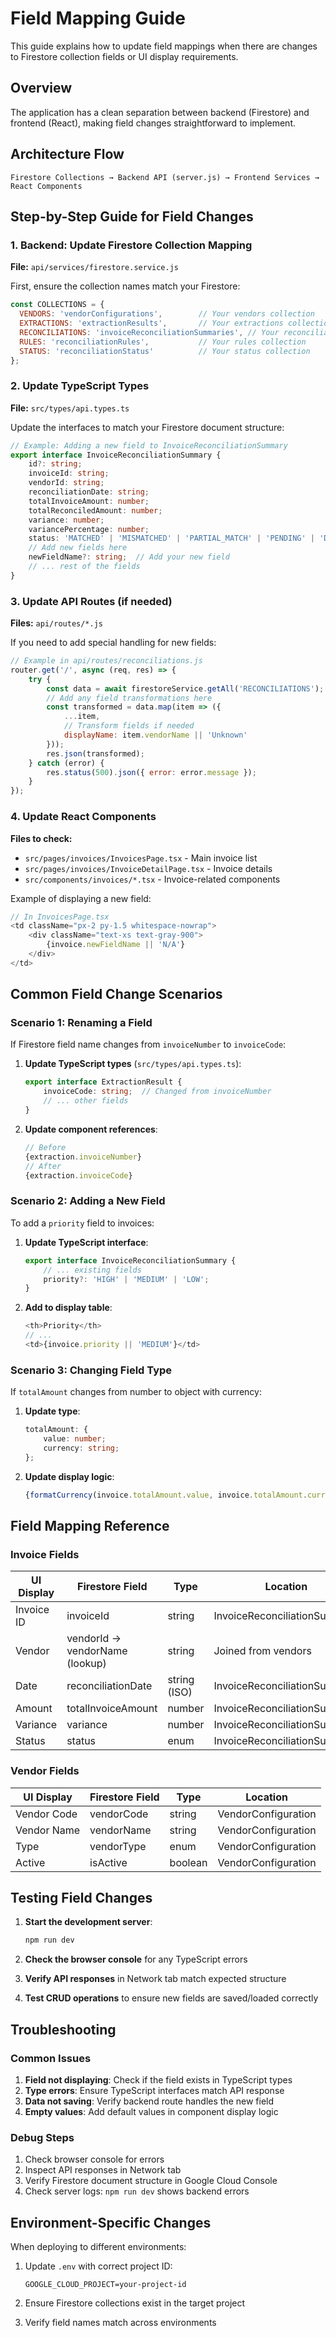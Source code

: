# Field Mapping Guide

This guide explains how to update field mappings when there are changes to Firestore collection fields or UI display requirements.

## Overview

The application has a clean separation between backend (Firestore) and frontend (React), making field changes straightforward to implement.

## Architecture Flow

```
Firestore Collections → Backend API (server.js) → Frontend Services → React Components
```

## Step-by-Step Guide for Field Changes

### 1. Backend: Update Firestore Collection Mapping

**File:** `api/services/firestore.service.js`

First, ensure the collection names match your Firestore:

```javascript
const COLLECTIONS = {
  VENDORS: 'vendorConfigurations',        // Your vendors collection
  EXTRACTIONS: 'extractionResults',       // Your extractions collection  
  RECONCILIATIONS: 'invoiceReconciliationSummaries', // Your reconciliations collection
  RULES: 'reconciliationRules',           // Your rules collection
  STATUS: 'reconciliationStatus'          // Your status collection
};
```

### 2. Update TypeScript Types

**File:** `src/types/api.types.ts`

Update the interfaces to match your Firestore document structure:

```typescript
// Example: Adding a new field to InvoiceReconciliationSummary
export interface InvoiceReconciliationSummary {
    id?: string;
    invoiceId: string;
    vendorId: string;
    reconciliationDate: string;
    totalInvoiceAmount: number;
    totalReconciledAmount: number;
    variance: number;
    variancePercentage: number;
    status: 'MATCHED' | 'MISMATCHED' | 'PARTIAL_MATCH' | 'PENDING' | 'DISPUTED';
    // Add new fields here
    newFieldName?: string;  // Add your new field
    // ... rest of the fields
}
```

### 3. Update API Routes (if needed)

**Files:** `api/routes/*.js`

If you need to add special handling for new fields:

```javascript
// Example in api/routes/reconciliations.js
router.get('/', async (req, res) => {
    try {
        const data = await firestoreService.getAll('RECONCILIATIONS');
        // Add any field transformations here
        const transformed = data.map(item => ({
            ...item,
            // Transform fields if needed
            displayName: item.vendorName || 'Unknown'
        }));
        res.json(transformed);
    } catch (error) {
        res.status(500).json({ error: error.message });
    }
});
```

### 4. Update React Components

**Files to check:**
- `src/pages/invoices/InvoicesPage.tsx` - Main invoice list
- `src/pages/invoices/InvoiceDetailPage.tsx` - Invoice details
- `src/components/invoices/*.tsx` - Invoice-related components

Example of displaying a new field:

```typescript
// In InvoicesPage.tsx
<td className="px-2 py-1.5 whitespace-nowrap">
    <div className="text-xs text-gray-900">
        {invoice.newFieldName || 'N/A'}
    </div>
</td>
```

## Common Field Change Scenarios

### Scenario 1: Renaming a Field

If Firestore field name changes from `invoiceNumber` to `invoiceCode`:

1. **Update TypeScript types** (`src/types/api.types.ts`):
   ```typescript
   export interface ExtractionResult {
       invoiceCode: string;  // Changed from invoiceNumber
       // ... other fields
   }
   ```

2. **Update component references**:
   ```typescript
   // Before
   {extraction.invoiceNumber}
   // After
   {extraction.invoiceCode}
   ```

### Scenario 2: Adding a New Field

To add a `priority` field to invoices:

1. **Update TypeScript interface**:
   ```typescript
   export interface InvoiceReconciliationSummary {
       // ... existing fields
       priority?: 'HIGH' | 'MEDIUM' | 'LOW';
   }
   ```

2. **Add to display table**:
   ```typescript
   <th>Priority</th>
   // ...
   <td>{invoice.priority || 'MEDIUM'}</td>
   ```

### Scenario 3: Changing Field Type

If `totalAmount` changes from number to object with currency:

1. **Update type**:
   ```typescript
   totalAmount: {
       value: number;
       currency: string;
   };
   ```

2. **Update display logic**:
   ```typescript
   {formatCurrency(invoice.totalAmount.value, invoice.totalAmount.currency)}
   ```

## Field Mapping Reference

### Invoice Fields

| UI Display | Firestore Field | Type | Location |
|------------|----------------|------|----------|
| Invoice ID | invoiceId | string | InvoiceReconciliationSummary |
| Vendor | vendorId → vendorName (lookup) | string | Joined from vendors |
| Date | reconciliationDate | string (ISO) | InvoiceReconciliationSummary |
| Amount | totalInvoiceAmount | number | InvoiceReconciliationSummary |
| Variance | variance | number | InvoiceReconciliationSummary |
| Status | status | enum | InvoiceReconciliationSummary |

### Vendor Fields

| UI Display | Firestore Field | Type | Location |
|------------|----------------|------|----------|
| Vendor Code | vendorCode | string | VendorConfiguration |
| Vendor Name | vendorName | string | VendorConfiguration |
| Type | vendorType | enum | VendorConfiguration |
| Active | isActive | boolean | VendorConfiguration |

## Testing Field Changes

1. **Start the development server**:
   ```bash
   npm run dev
   ```

2. **Check the browser console** for any TypeScript errors

3. **Verify API responses** in Network tab match expected structure

4. **Test CRUD operations** to ensure new fields are saved/loaded correctly

## Troubleshooting

### Common Issues

1. **Field not displaying**: Check if the field exists in TypeScript types
2. **Type errors**: Ensure TypeScript interfaces match API response
3. **Data not saving**: Verify backend route handles the new field
4. **Empty values**: Add default values in component display logic

### Debug Steps

1. Check browser console for errors
2. Inspect API responses in Network tab
3. Verify Firestore document structure in Google Cloud Console
4. Check server logs: `npm run dev` shows backend errors

## Environment-Specific Changes

When deploying to different environments:

1. Update `.env` with correct project ID:
   ```
   GOOGLE_CLOUD_PROJECT=your-project-id
   ```

2. Ensure Firestore collections exist in the target project

3. Verify field names match across environments